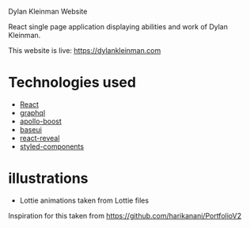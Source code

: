 Dylan Kleinman Website

React single page application displaying abilities and work of Dylan Kleinman.

This website is live: https://dylankleinman.com

# Technologies used

- [React](https://reactjs.org/)
- [graphql](https://graphql.org/)
- [apollo-boost](https://www.apollographql.com/docs/react/get-started/)
- [baseui](https://github.com/uber/baseweb)
- [react-reveal](https://www.react-reveal.com/)
- [styled-components](https://styled-components.com/)

# illustrations

- Lottie animations taken from Lottie files

Inspiration for this taken from https://github.com/harikanani/PortfolioV2
